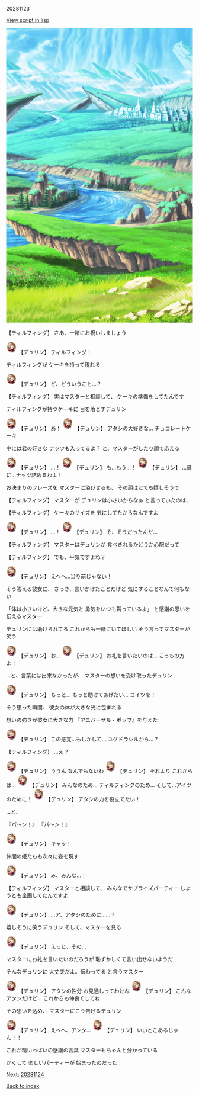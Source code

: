 20281123

[View script in lisp](../scripts/20281123.txt)

![plain.png](../images/backgrounds/plain.png)

【ティルフィング】
さあ、一緒にお祝いしましょう

<img src="../images/units/202811.png" alt="202811.png" height="34"/>
【デュリン】
ティルフィング！

ティルフィングが
ケーキを持って現れる

<img src="../images/units/202811.png" alt="202811.png" height="34"/>
【デュリン】
ど、どういうこと…？

【ティルフィング】
実はマスターと相談して、
ケーキの準備をしてたんです

ティルフィングが持つケーキに
目を落とすデュリン

<img src="../images/units/202811.png" alt="202811.png" height="34"/>
【デュリン】
あ！

<img src="../images/units/202811.png" alt="202811.png" height="34"/>
【デュリン】
アタシの大好きな…
チョコレートケーキ

中には君の好きな
ナッツも入ってるよ？
と、マスターがしたり顔で応える

<img src="../images/units/202811.png" alt="202811.png" height="34"/>
【デュリン】
…！

<img src="../images/units/202811.png" alt="202811.png" height="34"/>
【デュリン】
も…もう…！

<img src="../images/units/202811.png" alt="202811.png" height="34"/>
【デュリン】
…鼻に…ナッツ詰めるわよ！

お決まりのフレーズを
マスターに浴びせるも、
その顔はとても嬉しそうで

【ティルフィング】
マスターが
デュリンは小さいからなぁ
と言っていたのは、

【ティルフィング】
ケーキのサイズを
気にしてたからなんですよ

<img src="../images/units/202811.png" alt="202811.png" height="34"/>
【デュリン】
…！

<img src="../images/units/202811.png" alt="202811.png" height="34"/>
【デュリン】
そ、そうだったんだ…

【ティルフィング】
マスターはデュリンが
食べきれるかどうか心配だって

【ティルフィング】
でも、平気ですよね？

<img src="../images/units/202811.png" alt="202811.png" height="34"/>
【デュリン】
えへへ…当り前じゃない！

そう答える彼女に、
さっき、言いかけたことだけど
気にすることなんて何もない

「体は小さいけど、大きな元気と
勇気をいつも貰っているよ」
と感謝の思いを伝えるマスター

デュリンには助けられてる
これからも一緒にいてほしい
そう言ってマスターが笑う

<img src="../images/units/202811.png" alt="202811.png" height="34"/>
【デュリン】
お…

<img src="../images/units/202811.png" alt="202811.png" height="34"/>
【デュリン】
お礼を言いたいのは…
こっちの方よ！

…と、言葉には出来なかったが、
マスターの想いを受け取ったデュリン

<img src="../images/units/202811.png" alt="202811.png" height="34"/>
【デュリン】
もっと…
もっと助けてあげたい…
コイツを！

そう思った瞬間、
彼女の体が大きな光に包まれる

想いの強さが彼女に大きな力
『アニバーサル・ポップ』を与えた

<img src="../images/units/202811.png" alt="202811.png" height="34"/>
【デュリン】
この感覚…もしかして…
ユグドラシルから…？

【ティルフィング】
…え？

<img src="../images/units/202811.png" alt="202811.png" height="34"/>
【デュリン】
ううん
なんでもないわ

<img src="../images/units/202811.png" alt="202811.png" height="34"/>
【デュリン】
それより
これからは…

<img src="../images/units/202811.png" alt="202811.png" height="34"/>
【デュリン】
みんなのため…
ティルフィングのため…
そして…アイツのために！

<img src="../images/units/202811.png" alt="202811.png" height="34"/>
【デュリン】
アタシの力を役立てたい！

…と、

『パ～ン！』
『パ～ン！』

<img src="../images/units/202811.png" alt="202811.png" height="34"/>
【デュリン】
キャッ！

仲間の姫たちも次々に姿を現す

<img src="../images/units/202811.png" alt="202811.png" height="34"/>
【デュリン】
み、みんな…！

【ティルフィング】
マスターと相談して、
みんなでサプライズパーティー
しようとも企画してたんですよ

<img src="../images/units/202811.png" alt="202811.png" height="34"/>
【デュリン】
…ア、アタシのために……？

嬉しそうに笑うデュリン
そして、マスターを見る

<img src="../images/units/202811.png" alt="202811.png" height="34"/>
【デュリン】
えっと、その…

マスターにお礼を言いたいのだろうが
恥ずかしくて言い出せないようだ

そんなデュリンに
大丈夫だよ。伝わってる
と言うマスター

<img src="../images/units/202811.png" alt="202811.png" height="34"/>
【デュリン】
アタシの性分
お見通しってわけね

<img src="../images/units/202811.png" alt="202811.png" height="34"/>
【デュリン】
こんなアタシだけど…
これからも仲良くしてね

その思いを込め、
マスターにこう告げるデュリン

<img src="../images/units/202811.png" alt="202811.png" height="34"/>
【デュリン】
えへへ、アンタ…

<img src="../images/units/202811.png" alt="202811.png" height="34"/>
【デュリン】
いいとこあるじゃん！！

これが精いっぱいの感謝の言葉
マスターもちゃんと分かっている

かくして
楽しいパーティーが
始まったのだった


Next: [20281124](20281124.md)

[Back to index](index.md)
